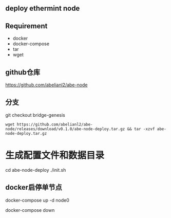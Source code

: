 ## deploy ethermint node

## Requirement
- docker
- docker-compose
- tar
- wget

## github仓库
https://github.com/abelianl2/abe-node

## 分支
git checkout bridge-genesis


```
wget https://github.com/abelianl2/abe-node/releases/download/v0.1.0/abe-node-deploy.tar.gz && tar -xzvf abe-node-deploy.tar.gz
```

# 生成配置文件和数据目录
cd abe-node-deploy
./init.sh

## docker启停单节点
docker-compose up -d node0

docker-compose down
